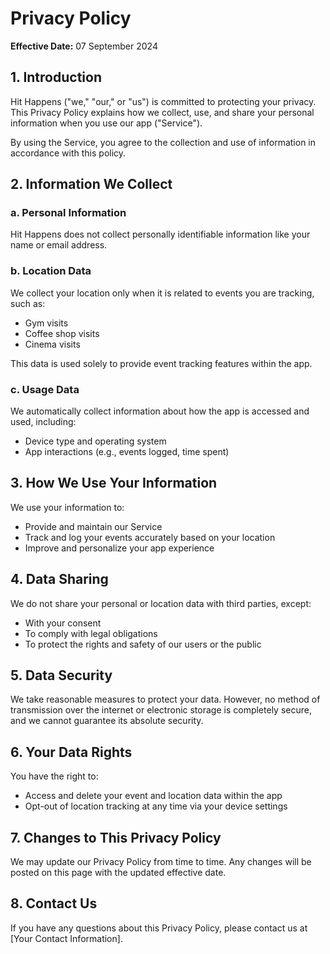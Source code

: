 # Privacy Policy

**Effective Date:** 07 September 2024

## 1. Introduction

Hit Happens ("we," "our," or "us") is committed to protecting your privacy. This Privacy Policy explains how we collect, use, and share your personal information when you use our app ("Service").

By using the Service, you agree to the collection and use of information in accordance with this policy.

## 2. Information We Collect

### a. Personal Information
Hit Happens does not collect personally identifiable information like your name or email address. 

### b. Location Data
We collect your location only when it is related to events you are tracking, such as:
- Gym visits
- Coffee shop visits
- Cinema visits

This data is used solely to provide event tracking features within the app.

### c. Usage Data
We automatically collect information about how the app is accessed and used, including:
- Device type and operating system
- App interactions (e.g., events logged, time spent)

## 3. How We Use Your Information

We use your information to:
- Provide and maintain our Service
- Track and log your events accurately based on your location
- Improve and personalize your app experience

## 4. Data Sharing

We do not share your personal or location data with third parties, except:
- With your consent
- To comply with legal obligations
- To protect the rights and safety of our users or the public

## 5. Data Security

We take reasonable measures to protect your data. However, no method of transmission over the internet or electronic storage is completely secure, and we cannot guarantee its absolute security.

## 6. Your Data Rights

You have the right to:
- Access and delete your event and location data within the app
- Opt-out of location tracking at any time via your device settings

## 7. Changes to This Privacy Policy

We may update our Privacy Policy from time to time. Any changes will be posted on this page with the updated effective date.

## 8. Contact Us

If you have any questions about this Privacy Policy, please contact us at [Your Contact Information].
